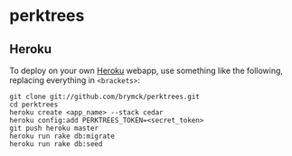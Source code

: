perktrees
=========

Heroku
------

To deploy on your own [Heroku](http://www.heroku.com) webapp, use something
like the following, replacing everything in `<brackets>`:

    git clone git://github.com/brymck/perktrees.git
    cd perktrees
    heroku create <app_name> --stack cedar
    heroku config:add PERKTREES_TOKEN=<secret_token>
    git push heroku master
    heroku run rake db:migrate
    heroku run rake db:seed
